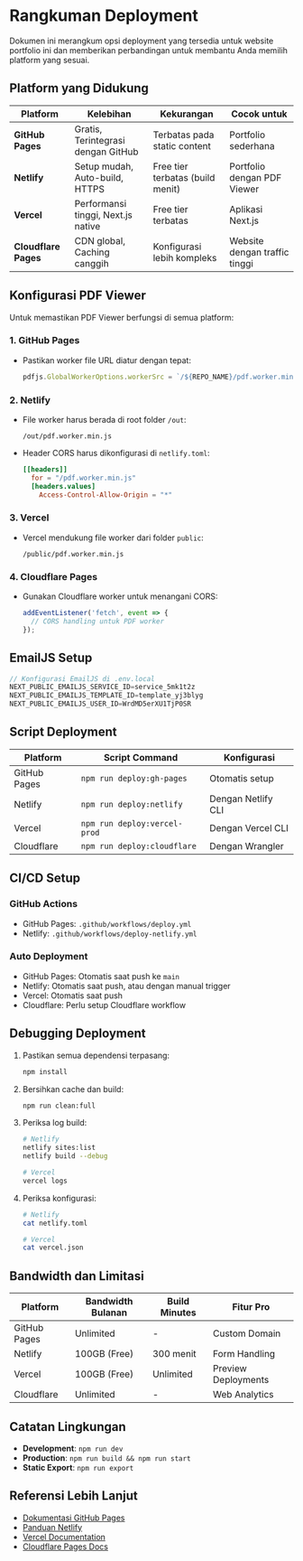 # Rangkuman Deployment

Dokumen ini merangkum opsi deployment yang tersedia untuk website portfolio ini dan memberikan perbandingan untuk membantu Anda memilih platform yang sesuai.

## Platform yang Didukung

| Platform | Kelebihan | Kekurangan | Cocok untuk |
|----------|-----------|------------|-------------|
| **GitHub Pages** | Gratis, Terintegrasi dengan GitHub | Terbatas pada static content | Portfolio sederhana |
| **Netlify** | Setup mudah, Auto-build, HTTPS | Free tier terbatas (build menit) | Portfolio dengan PDF Viewer |
| **Vercel** | Performansi tinggi, Next.js native | Free tier terbatas | Aplikasi Next.js |
| **Cloudflare Pages** | CDN global, Caching canggih | Konfigurasi lebih kompleks | Website dengan traffic tinggi |

## Konfigurasi PDF Viewer

Untuk memastikan PDF Viewer berfungsi di semua platform:

### 1. GitHub Pages
- Pastikan worker file URL diatur dengan tepat:
  ```js
  pdfjs.GlobalWorkerOptions.workerSrc = `/${REPO_NAME}/pdf.worker.min.js`;
  ```

### 2. Netlify
- File worker harus berada di root folder `/out`:
  ```
  /out/pdf.worker.min.js
  ```
- Header CORS harus dikonfigurasi di `netlify.toml`:
  ```toml
  [[headers]]
    for = "/pdf.worker.min.js"
    [headers.values]
      Access-Control-Allow-Origin = "*"
  ```

### 3. Vercel
- Vercel mendukung file worker dari folder `public`:
  ```
  /public/pdf.worker.min.js
  ```

### 4. Cloudflare Pages
- Gunakan Cloudflare worker untuk menangani CORS:
  ```js
  addEventListener('fetch', event => {
    // CORS handling untuk PDF worker
  });
  ```

## EmailJS Setup

```javascript
// Konfigurasi EmailJS di .env.local
NEXT_PUBLIC_EMAILJS_SERVICE_ID=service_5mk1t2z
NEXT_PUBLIC_EMAILJS_TEMPLATE_ID=template_yj3blyg
NEXT_PUBLIC_EMAILJS_USER_ID=WrdMD5erXU1TjP0SR
```

## Script Deployment

| Platform | Script Command | Konfigurasi |
|----------|---------------|-------------|
| GitHub Pages | `npm run deploy:gh-pages` | Otomatis setup |
| Netlify | `npm run deploy:netlify` | Dengan Netlify CLI |
| Vercel | `npm run deploy:vercel-prod` | Dengan Vercel CLI |
| Cloudflare | `npm run deploy:cloudflare` | Dengan Wrangler |

## CI/CD Setup

### GitHub Actions
- GitHub Pages: `.github/workflows/deploy.yml`
- Netlify: `.github/workflows/deploy-netlify.yml`

### Auto Deployment
- GitHub Pages: Otomatis saat push ke `main`
- Netlify: Otomatis saat push, atau dengan manual trigger
- Vercel: Otomatis saat push
- Cloudflare: Perlu setup Cloudflare workflow

## Debugging Deployment

1. Pastikan semua dependensi terpasang:
   ```bash
   npm install
   ```

2. Bersihkan cache dan build:
   ```bash
   npm run clean:full
   ```

3. Periksa log build:
   ```bash
   # Netlify
   netlify sites:list
   netlify build --debug
   
   # Vercel
   vercel logs
   ```

4. Periksa konfigurasi:
   ```bash
   # Netlify
   cat netlify.toml
   
   # Vercel
   cat vercel.json
   ```

## Bandwidth dan Limitasi

| Platform | Bandwidth Bulanan | Build Minutes | Fitur Pro |
|----------|-------------------|--------------|-----------|
| GitHub Pages | Unlimited | - | Custom Domain |
| Netlify | 100GB (Free) | 300 menit | Form Handling |
| Vercel | 100GB (Free) | Unlimited | Preview Deployments |
| Cloudflare | Unlimited | - | Web Analytics |

## Catatan Lingkungan

- **Development**: `npm run dev`
- **Production**: `npm run build && npm run start`
- **Static Export**: `npm run export`

## Referensi Lebih Lanjut

- [Dokumentasi GitHub Pages](https://docs.github.com/en/pages)
- [Panduan Netlify](https://docs.netlify.com/)
- [Vercel Documentation](https://vercel.com/docs)
- [Cloudflare Pages Docs](https://developers.cloudflare.com/pages/) 